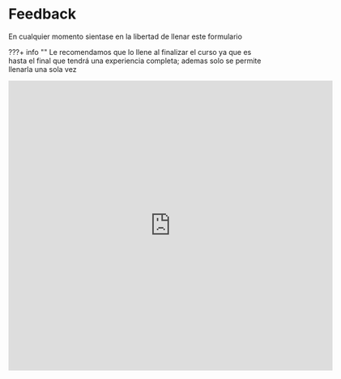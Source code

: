 # Feedback

En cualquier momento sientase en la libertad de llenar este formulario

???+ info ""
    Le recomendamos que lo llene al finalizar el curso ya que es hasta el final que tendrá una experiencia completa; ademas solo se permite llenarla una sola vez

<iframe src="https://docs.google.com/forms/d/e/1FAIpQLSePDLsCeMiMDB-_uBRhNi64yzkka06vQI4WewuVPeGESjAr6Q/viewform?embedded=true" width="640" height="574" frameborder="0" marginheight="0" marginwidth="0">Loading…</iframe>